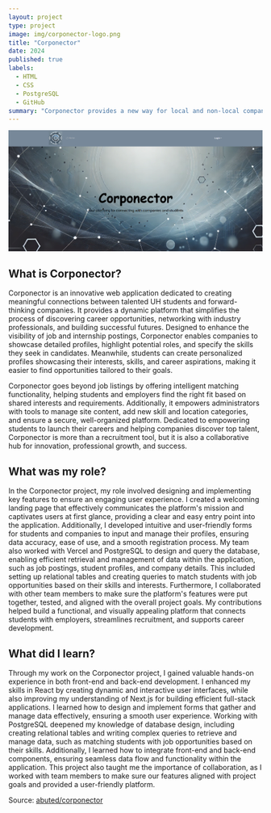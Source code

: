 ```yaml
---
layout: project
type: project
image: img/corponector-logo.png
title: "Corponector"
date: 2024
published: true
labels:
  - HTML
  - CSS
  - PostgreSQL
  - GitHub
summary: "Corponector provides a new way for local and non-local companies who want to recruit students to make their opportunities known to students."
---
```


<img class="img-fluid" src="../img/corponector-home.png">


## What is Corponector?

Corponector is an innovative web application dedicated to creating meaningful connections between talented UH students and forward-thinking companies. It provides a dynamic platform that simplifies the process of discovering career opportunities, networking with industry professionals, and building successful futures. Designed to enhance the visibility of job and internship postings, Corponector enables companies to showcase detailed profiles, highlight potential roles, and specify the skills they seek in candidates. Meanwhile, students can create personalized profiles showcasing their interests, skills, and career aspirations, making it easier to find opportunities tailored to their goals.

Corponector goes beyond job listings by offering intelligent matching functionality, helping students and employers find the right fit based on shared interests and requirements. Additionally, it empowers administrators with tools to manage site content, add new skill and location categories, and ensure a secure, well-organized platform. Dedicated to empowering students to launch their careers and helping companies discover top talent, Corponector is more than a recruitment tool, but it is also a collaborative hub for innovation, professional growth, and success.

## What was my role?

In the Corponector project, my role involved designing and implementing key features to ensure an engaging user experience. I created a welcoming landing page that effectively communicates the platform's mission and captivates users at first glance, providing a clear and easy entry point into the application. Additionally, I developed intuitive and user-friendly forms for students and companies to input and manage their profiles, ensuring data accuracy, ease of use, and a smooth registration process. My team also worked with Vercel and PostgreSQL to design and query the database, enabling efficient retrieval and management of data within the application, such as job postings, student profiles, and company details. This included setting up relational tables and creating queries to match students with job opportunities based on their skills and interests. Furthermore, I collaborated with other team members to make sure the platform's features were put together, tested, and aligned with the overall project goals. My contributions helped build a functional, and visually appealing platform that connects students with employers, streamlines recruitment, and supports career development.

## What did I learn?

Through my work on the Corponector project, I gained valuable hands-on experience in both front-end and back-end development. I enhanced my skills in React by creating dynamic and interactive user interfaces, while also improving my understanding of Next.js for building efficient full-stack applications. I learned how to design and implement forms that gather and manage data effectively, ensuring a smooth user experience. Working with PostgreSQL deepened my knowledge of database design, including creating relational tables and writing complex queries to retrieve and manage data, such as matching students with job opportunities based on their skills. Additionally, I learned how to integrate front-end and back-end components, ensuring seamless data flow and functionality within the application. This project also taught me the importance of collaboration, as I worked with team members to make sure our features aligned with project goals and provided a user-friendly platform.

Source: <a href="https://github.com/corponector"><i class="large github icon "></i>abuted/corponector</a>
